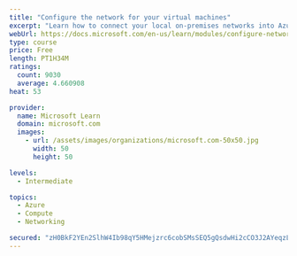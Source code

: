 ```yaml
---
title: "Configure the network for your virtual machines"
excerpt: "Learn how to connect your local on-premises networks into Azure using virtual networks, VPN gateways, and Azure ExpressRoute."
webUrl: https://docs.microsoft.com/en-us/learn/modules/configure-network-for-azure-virtual-machines/
type: course
price: Free
length: PT1H34M
ratings:
  count: 9030
  average: 4.660908
heat: 53

provider:
  name: Microsoft Learn
  domain: microsoft.com
  images:
    - url: /assets/images/organizations/microsoft.com-50x50.jpg
      width: 50
      height: 50

levels:
  - Intermediate

topics:
  - Azure
  - Compute
  - Networking

secured: "zH0BkF2YEn2SlhW4Ib98qY5HMejzrc6cobSMsSEQ5gQsdwHi2cCO3J2AYeqzLmtgEKlAqXwnympzkCHwZzQjeNne8PE8jVoJpUR2AYOgxy1F4eTLCiEBWlE/duhl3eT7VxSWvGyzv5i0DplaNaco9B5aBtRx13kr2Wyin7plITKfEbVxMbg9N9v7Q5eqDkBtByfbagC6nsNwYS4wNXzKnxWw1MRBD2FRMGDHp0EiAIHgOfEEwrMDaEz+Suyf67s5cTxPPFc4Bqo85IFrVUzcxpgtIdd8+2hALvLUAcQnthCqHuvuorbVH0HIc7/39sBbNYy3k8rX2fC5OZd0M21BVrqvz19biWXGKeMVfO4lYrki9eoVdzI8dgNAXJCZ9oICUVOxNG1dIASJ/BsJ+0WKg99hMb5SnS2LJ0b2RfqCXsI=;/KjZcvgMt/SShdB/uxJnYQ=="
---
```



